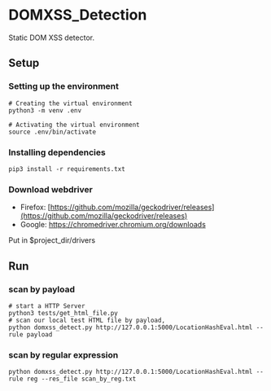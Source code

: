 # DOMXSS_Detection
Static DOM XSS detector.

## Setup
### Setting up the environment

```shell
# Creating the virtual environment
python3 -m venv .env

# Activating the virtual environment
source .env/bin/activate
```

### Installing dependencies
```shell
pip3 install -r requirements.txt
```

### Download webdriver
- Firefox: [https://github.com/mozilla/geckodriver/releases](https://github.com/mozilla/geckodriver/releases)
- Google: https://chromedriver.chromium.org/downloads

Put in $project_dir/drivers
## Run
### scan by payload
```shell
# start a HTTP Server
python3 tests/get_html_file.py
# scan our local test HTML file by payload, 
python domxss_detect.py http://127.0.0.1:5000/LocationHashEval.html --rule payload
```
### scan by regular expression
```shell
python domxss_detect.py http://127.0.0.1:5000/LocationHashEval.html --rule reg --res_file scan_by_reg.txt
```

